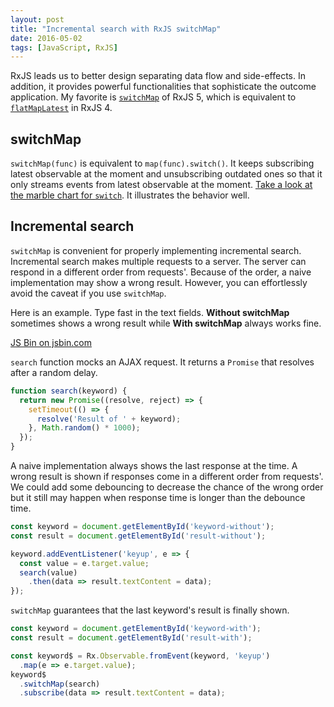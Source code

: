 ```yaml
---
layout: post
title: "Incremental search with RxJS switchMap"
date: 2016-05-02
tags: [JavaScript, RxJS]
---
```


RxJS leads us to better design separating data flow and side-effects. In addition, it provides powerful functionalities that sophisticate the outcome application. My favorite is [`switchMap`](http://reactivex.io/rxjs/class/es6/Observable.js~Observable.html#instance-method-switchMap) of RxJS 5, which is equivalent to [`flatMapLatest`](https://github.com/Reactive-Extensions/RxJS/blob/master/doc/api/core/operators/flatmaplatest.md) in RxJS 4.

## switchMap

`switchMap(func)` is equivalent to `map(func).switch()`. It keeps subscribing latest observable at the moment and unsubscribing outdated ones so that it only streams events from latest observable at the moment. [Take a look at the marble chart for `switch`](http://reactivex.io/rxjs/class/es6/Observable.js~Observable.html#instance-method-switch). It illustrates the behavior well.

## Incremental search

`switchMap` is convenient for properly implementing incremental search. Incremental search makes multiple requests to a server. The server can respond in a different order from requests'. Because of the order, a naive implementation may show a wrong result. However, you can effortlessly avoid the caveat if you use `switchMap`.

Here is an example. Type fast in the text fields. **Without switchMap** sometimes shows a wrong result while **With switchMap** always works fine.

<a href="http://jsbin.com/megiqo/edit" target="_blank">JS Bin on jsbin.com</a>

`search` function mocks an AJAX request. It returns a `Promise` that resolves after a random delay.

```js
function search(keyword) {
  return new Promise((resolve, reject) => {
    setTimeout(() => {
      resolve('Result of ' + keyword);
    }, Math.random() * 1000);
  });
}
```

A naive implementation always shows the last response at the time. A wrong result is shown if responses come in a different order from requests'. We could add some debouncing to decrease the chance of the wrong order but it still may happen when response time is longer than the debounce time.

```js
const keyword = document.getElementById('keyword-without');
const result = document.getElementById('result-without');

keyword.addEventListener('keyup', e => {
  const value = e.target.value;
  search(value)
    .then(data => result.textContent = data);
});
```

`switchMap` guarantees that the last keyword's result is finally shown.

```js
const keyword = document.getElementById('keyword-with');
const result = document.getElementById('result-with');

const keyword$ = Rx.Observable.fromEvent(keyword, 'keyup')
  .map(e => e.target.value);
keyword$
  .switchMap(search)
  .subscribe(data => result.textContent = data);
```
